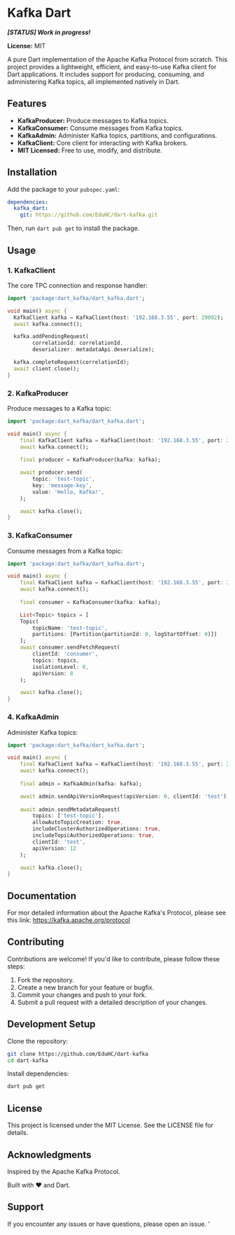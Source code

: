 # Kafka Dart
***[STATUS] Work in progress!***

**License:** MIT

A pure Dart implementation of the Apache Kafka Protocol from scratch. This project provides a lightweight, efficient, and easy-to-use Kafka client for Dart applications. It includes support for producing, consuming, and administering Kafka topics, all implemented natively in Dart.

## Features

- **KafkaProducer:** Produce messages to Kafka topics.
- **KafkaConsumer:** Consume messages from Kafka topics.
- **KafkaAdmin:** Administer Kafka topics, partitions, and configurations.
- **KafkaClient:** Core client for interacting with Kafka brokers.
- **MIT Licensed:** Free to use, modify, and distribute.

## Installation

Add the package to your `pubspec.yaml`:

```yaml
dependencies:
  kafka_dart:
    git: https://github.com/EduHC/dart-kafka.git
```

Then, run `dart pub get` to install the package.

## Usage

### 1. KafkaClient
The core TPC connection and response handler:

```dart
import 'package:dart_kafka/dart_kafka.dart';

void main() async {
  KafkaClient kafka = KafkaClient(host: '192.168.3.55', port: 29092);
  await kafka.connect();

  kafka.addPendingRequest(
        correlationId: correlationId,
        deserializer: metadataApi.deserialize);

  kafka.completeRequest(correlationId);
  await client.close();
}
```

### 2. KafkaProducer
Produce messages to a Kafka topic:

```dart
import 'package:dart_kafka/dart_kafka.dart';

void main() async {
    final KafkaClient kafka = KafkaClient(host: '192.168.3.55', port: 29092);
    await kafka.connect();
    
    final producer = KafkaProducer(kafka: kafka);

    await producer.send(
        topic: 'test-topic',
        key: 'message-key',
        value: 'Hello, Kafka!',
    );

    await kafka.close();
}
```

### 3. KafkaConsumer
Consume messages from a Kafka topic:

```dart
import 'package:dart_kafka/dart_kafka.dart';

void main() async {
    final KafkaClient kafka = KafkaClient(host: '192.168.3.55', port: 29092);
    await kafka.connect();
    
    final consumer = KafkaConsumer(kafka: kafka);

    List<Topic> topics = [
    Topic(
        topicName: 'test-topic',
        partitions: [Partition(partitionId: 0, logStartOffset: 0)])
    ];
    await consumer.sendFetchRequest(
        clientId: 'consumer',
        topics: topics, 
        isolationLevel: 0, 
        apiVersion: 8
    );

    await kafka.close();
}
```

### 4. KafkaAdmin
Administer Kafka topics:

```dart
import 'package:dart_kafka/dart_kafka.dart';

void main() async {
    final KafkaClient kafka = KafkaClient(host: '192.168.3.55', port: 29092);
    await kafka.connect();
    
    final admin = KafkaAdmin(kafka: kafka);

    await admin.sendApiVersionRequest(apiVersion: 0, clientId: 'test');
    
    await admin.sendMetadataRequest(
        topics: ['test-topic'],
        allowAutoTopicCreation: true,
        includeClusterAuthorizedOperations: true,
        includeTopicAuthorizedOperations: true,
        clientId: 'test',
        apiVersion: 12
    );

    await kafka.close();
}
```

## Documentation
For mor detailed information about the Apache Kafka's Protocol, please see this link: https://kafka.apache.org/protocol

## Contributing

Contributions are welcome! If you'd like to contribute, please follow these steps:

1. Fork the repository.
2. Create a new branch for your feature or bugfix.
3. Commit your changes and push to your fork.
4. Submit a pull request with a detailed description of your changes.

## Development Setup

Clone the repository:

```bash
git clone https://github.com/EduHC/dart-kafka
cd dart-kafka
```

Install dependencies:

```bash
dart pub get
```

## License

This project is licensed under the MIT License. See the LICENSE file for details.

## Acknowledgments

Inspired by the Apache Kafka Protocol.

Built with ❤️ and Dart.

## Support

If you encounter any issues or have questions, please open an issue.
'